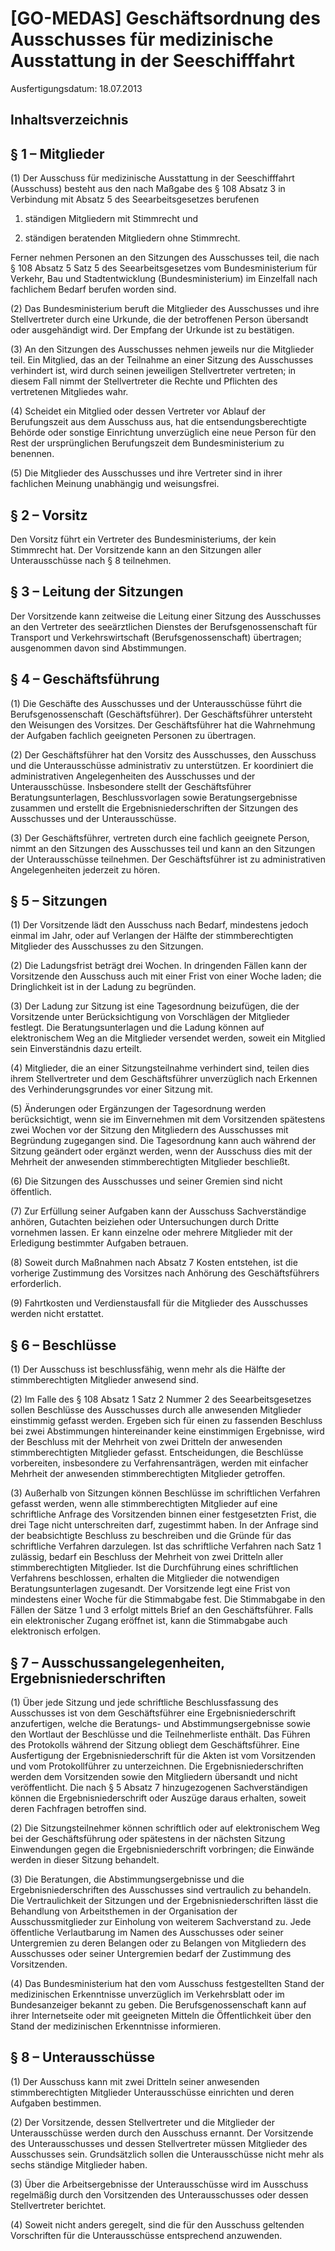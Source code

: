 # [GO-MEDAS] Geschäftsordnung des Ausschusses für medizinische Ausstattung in der Seeschifffahrt

Ausfertigungsdatum: 18.07.2013

 

## Inhaltsverzeichnis


## § 1 – Mitglieder

(1) Der Ausschuss für medizinische Ausstattung in der Seeschifffahrt (Ausschuss) besteht aus den nach Maßgabe des § 108 Absatz 3 in Verbindung mit Absatz 5 des Seearbeitsgesetzes berufenen

1. ständigen Mitgliedern mit Stimmrecht und

2. ständigen beratenden Mitgliedern ohne Stimmrecht.

Ferner nehmen Personen an den Sitzungen des Ausschusses teil, die nach § 108 Absatz 5 Satz 5 des Seearbeitsgesetzes vom Bundesministerium für Verkehr, Bau und Stadtentwicklung (Bundesministerium) im Einzelfall nach fachlichem Bedarf berufen worden sind.

(2) Das Bundesministerium beruft die Mitglieder des Ausschusses und ihre Stellvertreter durch eine Urkunde, die der betroffenen Person übersandt oder ausgehändigt wird. Der Empfang der Urkunde ist zu bestätigen.

(3) An den Sitzungen des Ausschusses nehmen jeweils nur die Mitglieder teil. Ein Mitglied, das an der Teilnahme an einer Sitzung des Ausschusses verhindert ist, wird durch seinen jeweiligen Stellvertreter vertreten; in diesem Fall nimmt der Stellvertreter die Rechte und Pflichten des vertretenen Mitgliedes wahr.

(4) Scheidet ein Mitglied oder dessen Vertreter vor Ablauf der Berufungszeit aus dem Ausschuss aus, hat die entsendungsberechtigte Behörde oder sonstige Einrichtung unverzüglich eine neue Person für den Rest der ursprünglichen Berufungszeit dem Bundesministerium zu benennen.

(5) Die Mitglieder des Ausschusses und ihre Vertreter sind in ihrer fachlichen Meinung unabhängig und weisungsfrei.


## § 2 – Vorsitz

Den Vorsitz führt ein Vertreter des Bundesministeriums, der kein Stimmrecht hat. Der Vorsitzende kann an den Sitzungen aller Unterausschüsse nach § 8 teilnehmen.


## § 3 – Leitung der Sitzungen

Der Vorsitzende kann zeitweise die Leitung einer Sitzung des Ausschusses an den Vertreter des seeärztlichen Dienstes der Berufsgenossenschaft für Transport und Verkehrswirtschaft (Berufsgenossenschaft) übertragen; ausgenommen davon sind Abstimmungen.


## § 4 – Geschäftsführung

(1) Die Geschäfte des Ausschusses und der Unterausschüsse führt die Berufsgenossenschaft (Geschäftsführer). Der Geschäftsführer untersteht den Weisungen des Vorsitzes. Der Geschäftsführer hat die Wahrnehmung der Aufgaben fachlich geeigneten Personen zu übertragen.

(2) Der Geschäftsführer hat den Vorsitz des Ausschusses, den Ausschuss und die Unterausschüsse administrativ zu unterstützen. Er koordiniert die administrativen Angelegenheiten des Ausschusses und der Unterausschüsse. Insbesondere stellt der Geschäftsführer Beratungsunterlagen, Beschlussvorlagen sowie Beratungsergebnisse zusammen und erstellt die Ergebnisniederschriften der Sitzungen des Ausschusses und der Unterausschüsse.

(3) Der Geschäftsführer, vertreten durch eine fachlich geeignete Person, nimmt an den Sitzungen des Ausschusses teil und kann an den Sitzungen der Unterausschüsse teilnehmen. Der Geschäftsführer ist zu administrativen Angelegenheiten jederzeit zu hören.


## § 5 – Sitzungen

(1) Der Vorsitzende lädt den Ausschuss nach Bedarf, mindestens jedoch einmal im Jahr, oder auf Verlangen der Hälfte der stimmberechtigten Mitglieder des Ausschusses zu den Sitzungen.

(2) Die Ladungsfrist beträgt drei Wochen. In dringenden Fällen kann der Vorsitzende den Ausschuss auch mit einer Frist von einer Woche laden; die Dringlichkeit ist in der Ladung zu begründen.

(3) Der Ladung zur Sitzung ist eine Tagesordnung beizufügen, die der Vorsitzende unter Berücksichtigung von Vorschlägen der Mitglieder festlegt. Die Beratungsunterlagen und die Ladung können auf elektronischem Weg an die Mitglieder versendet werden, soweit ein Mitglied sein Einverständnis dazu erteilt.

(4) Mitglieder, die an einer Sitzungsteilnahme verhindert sind, teilen dies ihrem Stellvertreter und dem Geschäftsführer unverzüglich nach Erkennen des Verhinderungsgrundes vor einer Sitzung mit.

(5) Änderungen oder Ergänzungen der Tagesordnung werden berücksichtigt, wenn sie im Einvernehmen mit dem Vorsitzenden spätestens zwei Wochen vor der Sitzung den Mitgliedern des Ausschusses mit Begründung zugegangen sind. Die Tagesordnung kann auch während der Sitzung geändert oder ergänzt werden, wenn der Ausschuss dies mit der Mehrheit der anwesenden stimmberechtigten Mitglieder beschließt.

(6) Die Sitzungen des Ausschusses und seiner Gremien sind nicht öffentlich.

(7) Zur Erfüllung seiner Aufgaben kann der Ausschuss Sachverständige anhören, Gutachten beiziehen oder Untersuchungen durch Dritte vornehmen lassen. Er kann einzelne oder mehrere Mitglieder mit der Erledigung bestimmter Aufgaben betrauen.

(8) Soweit durch Maßnahmen nach Absatz 7 Kosten entstehen, ist die vorherige Zustimmung des Vorsitzes nach Anhörung des Geschäftsführers erforderlich.

(9) Fahrtkosten und Verdienstausfall für die Mitglieder des Ausschusses werden nicht erstattet.


## § 6 – Beschlüsse

(1) Der Ausschuss ist beschlussfähig, wenn mehr als die Hälfte der stimmberechtigten Mitglieder anwesend sind.

(2) Im Falle des § 108 Absatz 1 Satz 2 Nummer 2 des Seearbeitsgesetzes sollen Beschlüsse des Ausschusses durch alle anwesenden Mitglieder einstimmig gefasst werden. Ergeben sich für einen zu fassenden Beschluss bei zwei Abstimmungen hintereinander keine einstimmigen Ergebnisse, wird der Beschluss mit der Mehrheit von zwei Dritteln der anwesenden stimmberechtigten Mitglieder gefasst. Entscheidungen, die Beschlüsse vorbereiten, insbesondere zu Verfahrensanträgen, werden mit einfacher Mehrheit der anwesenden stimmberechtigten Mitglieder getroffen.

(3) Außerhalb von Sitzungen können Beschlüsse im schriftlichen Verfahren gefasst werden, wenn alle stimmberechtigten Mitglieder auf eine schriftliche Anfrage des Vorsitzenden binnen einer festgesetzten Frist, die drei Tage nicht unterschreiten darf, zugestimmt haben. In der Anfrage sind der beabsichtigte Beschluss zu beschreiben und die Gründe für das schriftliche Verfahren darzulegen. Ist das schriftliche Verfahren nach Satz 1 zulässig, bedarf ein Beschluss der Mehrheit von zwei Dritteln aller stimmberechtigten Mitglieder. Ist die Durchführung eines schriftlichen Verfahrens beschlossen, erhalten die Mitglieder die notwendigen Beratungsunterlagen zugesandt. Der Vorsitzende legt eine Frist von mindestens einer Woche für die Stimmabgabe fest. Die Stimmabgabe in den Fällen der Sätze 1 und 3 erfolgt mittels Brief an den Geschäftsführer. Falls ein elektronischer Zugang eröffnet ist, kann die Stimmabgabe auch elektronisch erfolgen.


## § 7 – Ausschussangelegenheiten, Ergebnisniederschriften

(1) Über jede Sitzung und jede schriftliche Beschlussfassung des Ausschusses ist von dem Geschäftsführer eine Ergebnisniederschrift anzufertigen, welche die Beratungs- und Abstimmungsergebnisse sowie den Wortlaut der Beschlüsse und die Teilnehmerliste enthält. Das Führen des Protokolls während der Sitzung obliegt dem Geschäftsführer. Eine Ausfertigung der Ergebnisniederschrift für die Akten ist vom Vorsitzenden und vom Protokollführer zu unterzeichnen. Die Ergebnisniederschriften werden dem Vorsitzenden sowie den Mitgliedern übersandt und nicht veröffentlicht. Die nach § 5 Absatz 7 hinzugezogenen Sachverständigen können die Ergebnisniederschrift oder Auszüge daraus erhalten, soweit deren Fachfragen betroffen sind.

(2) Die Sitzungsteilnehmer können schriftlich oder auf elektronischem Weg bei der Geschäftsführung oder spätestens in der nächsten Sitzung Einwendungen gegen die Ergebnisniederschrift vorbringen; die Einwände werden in dieser Sitzung behandelt.

(3) Die Beratungen, die Abstimmungsergebnisse und die Ergebnisniederschriften des Ausschusses sind vertraulich zu behandeln. Die Vertraulichkeit der Sitzungen und der Ergebnisniederschriften lässt die Behandlung von Arbeitsthemen in der Organisation der Ausschussmitglieder zur Einholung von weiterem Sachverstand zu. Jede öffentliche Verlautbarung im Namen des Ausschusses oder seiner Untergremien zu deren Belangen oder zu Belangen von Mitgliedern des Ausschusses oder seiner Untergremien bedarf der Zustimmung des Vorsitzenden.

(4) Das Bundesministerium hat den vom Ausschuss festgestellten Stand der medizinischen Erkenntnisse unverzüglich im Verkehrsblatt oder im Bundesanzeiger bekannt zu geben. Die Berufsgenossenschaft kann auf ihrer Internetseite oder mit geeigneten Mitteln die Öffentlichkeit über den Stand der medizinischen Erkenntnisse informieren.


## § 8 – Unterausschüsse

(1) Der Ausschuss kann mit zwei Dritteln seiner anwesenden stimmberechtigten Mitglieder Unterausschüsse einrichten und deren Aufgaben bestimmen.

(2) Der Vorsitzende, dessen Stellvertreter und die Mitglieder der Unterausschüsse werden durch den Ausschuss ernannt. Der Vorsitzende des Unterausschusses und dessen Stellvertreter müssen Mitglieder des Ausschusses sein. Grundsätzlich sollen die Unterausschüsse nicht mehr als sechs ständige Mitglieder haben.

(3) Über die Arbeitsergebnisse der Unterausschüsse wird im Ausschuss regelmäßig durch den Vorsitzenden des Unterausschusses oder dessen Stellvertreter berichtet.

(4) Soweit nicht anders geregelt, sind die für den Ausschuss geltenden Vorschriften für die Unterausschüsse entsprechend anzuwenden.
